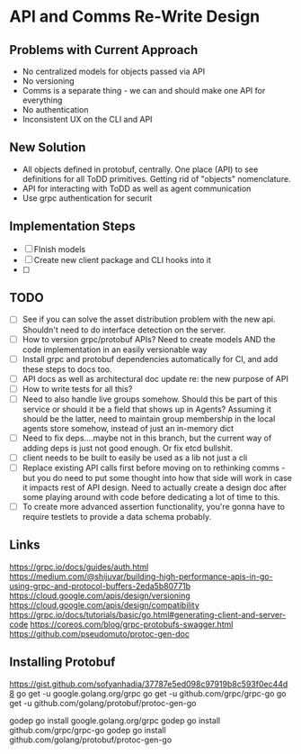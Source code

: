 # API and Comms Re-Write Design

## Problems with Current Approach

- No centralized models for objects passed via API
- No versioning
- Comms is a separate thing - we can and should make one API for everything
- No authentication
- Inconsistent UX on the CLI and API

## New Solution

- All objects defined in protobuf, centrally. One place (API) to see definitions for all ToDD primitives. Getting rid of "objects" nomenclature.
- API for interacting with ToDD as well as agent communication
- Use grpc authentication for securit

## Implementation Steps

- [ ] FInish models
- [ ] Create new client package and CLI hooks into it
- [ ] 

## TODO

- [ ] See if you can solve the asset distribution problem with the new api. Shouldn't need to do interface detection on the server.
- [ ] How to version grpc/protobuf APIs? Need to create models AND the code implementation in an easily versionable way
- [ ] Install grpc and protobuf dependencies automatically for CI, and add these steps to docs too.
- [ ] API docs as well as architectural doc update re: the new purpose of API
- [ ] How to write tests for all this?
- [ ] Need to also handle live groups somehow. Should this be part of this service or should it be a field that shows up in Agents? Assuming it should be the latter, need to maintain group membership in the local agents store somehow, instead of just an in-memory dict
- [ ] Need to fix deps....maybe not in this branch, but the current way of adding deps is just not good enough. Or fix etcd bullshit.
- [ ] client needs to be built to easily be used as a lib not just a cli
- [ ] Replace existing API calls first before moving on to rethinking comms - but you do need to put some thought into how that side will work in case it impacts rest of API design. Need to actually create a design doc after some playing around with code before dedicating a lot of time to this.
- [ ] To create more advanced assertion functionality, you're gonna have to require testlets to provide a data schema probably.

## Links

https://grpc.io/docs/guides/auth.html
https://medium.com/@shijuvar/building-high-performance-apis-in-go-using-grpc-and-protocol-buffers-2eda5b80771b
https://cloud.google.com/apis/design/versioning
https://cloud.google.com/apis/design/compatibility
https://grpc.io/docs/tutorials/basic/go.html#generating-client-and-server-code
https://coreos.com/blog/grpc-protobufs-swagger.html
https://github.com/pseudomuto/protoc-gen-doc


## Installing Protobuf

https://gist.github.com/sofyanhadia/37787e5ed098c97919b8c593f0ec44d8
go get -u google.golang.org/grpc
go get -u github.com/grpc/grpc-go
go get -u github.com/golang/protobuf/protoc-gen-go

godep go install google.golang.org/grpc
godep go install github.com/grpc/grpc-go
godep go install github.com/golang/protobuf/protoc-gen-go